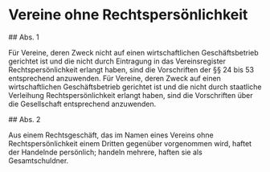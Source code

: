 # Vereine ohne Rechtspersönlichkeit



\#\# Abs. 1

 Für Vereine, deren Zweck nicht auf einen wirtschaftlichen Geschäftsbetrieb gerichtet ist und die nicht durch Eintragung in das Vereinsregister Rechtspersönlichkeit erlangt haben, sind die Vorschriften der §§ 24 bis 53 entsprechend anzuwenden. Für Vereine, deren Zweck auf einen wirtschaftlichen Geschäftsbetrieb gerichtet ist und die nicht durch staatliche Verleihung Rechtspersönlichkeit erlangt haben, sind die Vorschriften über die Gesellschaft entsprechend anzuwenden.

\#\# Abs. 2

 Aus einem Rechtsgeschäft, das im Namen eines Vereins ohne Rechtspersönlichkeit einem Dritten gegenüber vorgenommen wird, haftet der Handelnde persönlich; handeln mehrere, haften sie als Gesamtschuldner. 

